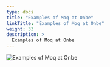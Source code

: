 ```yaml
---
type: docs
title: "Examples of Moq at Onbe"
linkTitle: "Examples of Moq at Onbe"
weight: 33
description: >
  Examples of Moq at Onbe
---
```


![Examples of Moq at Onbe](/images/bootcamp-slides/microservices-bootcamp/Slide33.PNG)
